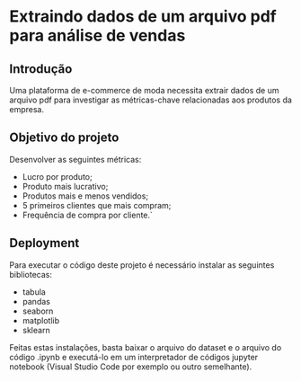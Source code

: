 # Extraindo dados de um arquivo pdf para análise de vendas

## Introdução

Uma plataforma de e-commerce de moda necessita extrair dados de um arquivo pdf para investigar as métricas-chave relacionadas aos produtos da empresa.

## Objetivo do projeto

Desenvolver as seguintes métricas:

* Lucro por produto;
* Produto mais lucrativo;
* Produtos mais e menos vendidos;
* 5 primeiros clientes que mais compram;
* Frequência de compra por cliente.`

## Deployment

Para executar o código deste projeto é necessário instalar as seguintes bibliotecas:
* tabula
* pandas
* seaborn
* matplotlib
* sklearn

Feitas estas instalações, basta baixar o arquivo do dataset e o arquivo do código .ipynb e executá-lo em um interpretador de códigos jupyter notebook (Visual Studio Code por exemplo ou outro semelhante).
